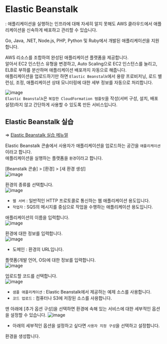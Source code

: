 # Elastic Beanstalk

: 애플리케이션을 실행하는 인프라에 대해 자세히 알지 못해도 AWS 클라우드에서 애플리케이션을 신속하게 배포하고 관리할 수 있습니다.

Go, Java, .NET, Node.js, PHP, Python 및 Ruby에서 개발된 애플리케이션을 지원합니다.

AWS 리소스를 조합하여 완성된 애플리케이션 플랫폼을 제공합니다.   
알아서 EC2 인스턴스 유형을 변경하고, Auto Scaling으로 EC2 인스턴스를 늘리고, ELB로 부하를 분산하며 애플리케이션 배포까지 자동으로 해줍니다.   
애플리케이션을 업로드하기만 하면 `Elastic Beanstalk`에서 용량 프로비저닝, 로드 밸런싱, 조정, 애플리케이션 상태 모니터링에 대한 세부 정보를 자동으로 처리합니다.

![image](https://user-images.githubusercontent.com/43658658/147871125-fdd62cf7-faca-44a9-94f5-3ccc6ced1ef9.png)   
`Elastic Beanstalk`은 `복잡한 CloudFormation 템플릿`을 작성(서버 구성, 설치, 배포 설정)하지 않고 간단하게 사용할 수 있도록 만든 서비스입니다.

## Elastic Beanstalk 실습

=> [Elastic Beanstalk 실습 메뉴얼](https://docs.aws.amazon.com/ko_kr/elasticbeanstalk/latest/dg/GettingStarted.html)

Elastic Beanstalk 콘솔에서 사용자가 애플리케이션을 업로드하는 공간을 `애플리케이션`이라고 합니다.   
애플리케이션을 실행하는 플랫폼을 `환경`이라고 합니다.

[Beanstalk 콘솔] > [환경] > [새 환경 생성]   
![image](https://user-images.githubusercontent.com/43658658/147894057-54574d02-2f5c-4384-847a-4e66f8729fef.png)

환경의 종류를 선택합니다.   
![image](https://user-images.githubusercontent.com/43658658/147894167-a10d07a7-12d8-4fbb-856a-b3f9d9c80609.png)   
* `웹 서버` : 일반적인 HTTP 프로토콜로 통신하는 웹 애플리케이션 용도입니다.
* `작업자` : SQS의 메시지를 중심으로 작업을 수행하는 애플리케이션 용도입니다.

애플리케이션의 이름을 입력합니다.   
![image](https://user-images.githubusercontent.com/43658658/147894114-dc5f7f90-678d-41a7-a6ec-9bd3d2ff135e.png)

환경에 대한 정보를 입력합니다.   
![image](https://user-images.githubusercontent.com/43658658/147894191-8a30e87c-f0d4-4f1c-995a-aa7eff3808e1.png)   
* 도메인 : 환경의 URL입니다.

플랫폼(개발 언어, OS)에 대한 정보를 입력합니다.   
![image](https://user-images.githubusercontent.com/43658658/147894289-b8eb4178-0e29-4f06-88d0-20ca178b927b.png)   

업로드할 코드를 선택합니다.   
![image](https://user-images.githubusercontent.com/43658658/147894326-99fbf7c3-c970-4762-9fb7-8b365659d401.png)   
* `샘플 애플리케이션` : Elastic Beanstalk에서 제공하는 예제 소스를 사용합니다.
* `코드 업로드` : 컴퓨터나 S3에 저장된 소스를 사용합니다.

맨 아래에 [추가 옵션 구성]을 선택하면 환경에 속해 있는 서비스에 대한 세부적인 옵션을 설정할 수 있습니다.
![image](https://user-images.githubusercontent.com/43658658/147894492-6ee58ea2-859b-4b03-8e07-778985c36dc0.png)   
* 아래의 세부적인 옵션을 설정하고 싶다면 `사용자 지정 구성`을 선택하고 설정합니다.

환경을 생성합니다.








